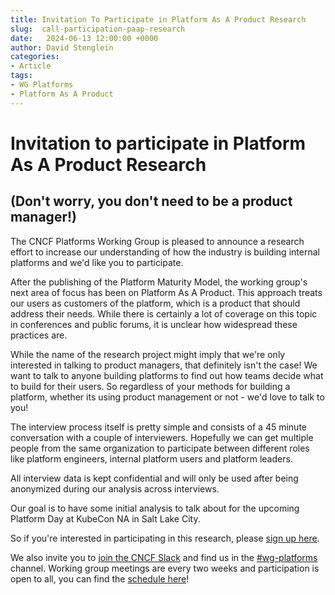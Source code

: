 ```yaml
---
title: Invitation To Participate in Platform As A Product Research  
slug:  call-participation-paap-research 
date:   2024-06-13 12:00:00 +0000
author: David Stenglein
categories:
- Article
tags:
- WG Platforms
- Platform As A Product
---
```


# Invitation to participate in Platform As A Product Research 

## (Don't worry, you don't need to be a product manager!)

The CNCF Platforms Working Group is pleased to announce a research effort to increase our understanding of how the industry is building internal platforms and we'd like you to participate.

After the publishing of the Platform Maturity Model, the working group's next area of focus has been on Platform As A Product. This approach treats our users as customers of the platform, which is a product that should address their needs.  While there is certainly a lot of coverage on this topic in conferences and public forums, it is unclear how widespread these practices are. 

While the name of the research project might imply that we're only interested in talking to product managers, that definitely isn't the case! We want to talk to anyone building platforms to find out how teams decide what to build for their users. So regardless of your methods for building a platform, whether its using product management or not - we'd love to talk to you!

The interview process itself is pretty simple and consists of a 45 minute conversation with a couple of interviewers. Hopefully we can get multiple people from the same organization to participate between different roles like platform engineers, internal platform users and platform leaders.

All interview data is kept confidential and will only be used after being anonymized during our analysis across interviews.

Our goal is to have some initial analysis to talk about for the upcoming Platform Day at KubeCon NA in Salt Lake City.

So if you're interested in participating in this research, please [sign up here](https://bit.ly/platform-research).

We also invite you to [join the CNCF Slack](https://communityinviter.com/apps/cloud-native/cncf) and find us in the [#wg-platforms](https://cloud-native.slack.com/archives/C020RHD43BP) channel. Working group meetings are every two weeks and participation is open to all, you can find the [schedule here](https://tag-app-delivery.cncf.io/wgs/platforms/#meetings)!

